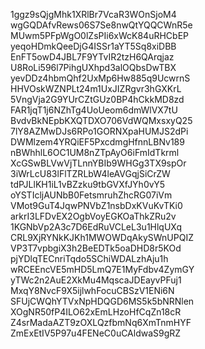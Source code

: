 1ggz9sQjgMhk1XRlBr7VcaR3WOnSjoM4
wgGQDAfvRews06S7Se8nwQtYQQCWnR5e
MUwm5PFpWgO0lZsPIi6xWcK84uRHCbEP
yeqoHDmkQeeDjG4ISSr1aYT5Sq8xiDBB
EnFT5owD4JBL7F9YTvIR2tzH6QArqjaz
U8RoLi596l7PihgUXhpd3alOQbsDwTBX
yevDDz4hbmQhf2UxMp6Hw885q9UcwrnS
HHVOskWZNPLt24m1UxJIZRgvr3hGXKrL
5VngVja2G9YUrCZtGUz0BP4hCkkMD8zd
FAR1jqT1j6NZhTg4UoUeom6dmWlVX7tU
BvdvBkNEpbKXQTDXO706VdWQMxsxyQ25
7lY8AZMwDJs6RPo1GORNXpaHUMJS2dPi
DWMlzem4YRQiEF5PxcdmgHfnnLBNv189
nBWhhlL6OC1UM8nZTpAyO6iFmIdTkrml
XcGSwBLVwVjTLnnYBIb9WHGg3TX9spOr
3iWrLcU83lFlTZRLbW4leAVGqjSiCrZW
tdPJLlKH1iL1vBZzku9tbGVXfJYh0vY5
oYSTIcljAUNbB0FetsmruhZhcRG07iVm
VMot9GuT4JqwPNVbZ1nsbDxKVuKvTKi0
arkrI3LFDvEX2OgbVoyEGKOaThkZRu2v
1KGNbVp2A3c7D6EdRuVCLeL3u1HlqUXq
CRL9XjRYNkKJKh1MWOWDqAkySWnUPQIZ
VP3T7vpbgiX3h2BeEDTk5oaDHD8r5KOd
pjYDlqTECnriTqdo5SChiWDALzhAju1h
wRCEEncVE5mHD5LmQ7E1MyFdbv4ZymGY
yTWc2n2AuE2XkMu4MqscaJDEayvPFuj1
MxqY8NvcF9X5ijlwhFocuCBSzV1ENi6N
SFUjCWQhYTVxNpHDQGD6MS5k5bNRNlen
XOgNR50fP4ILO62xEmLHzoHfCqZn18cR
Z4srMadaAZT9zOXLQzfbmNq6XmTnmHYF
ZmExEtIV5P97u4FENeC0uCAldwaS9gRZ
